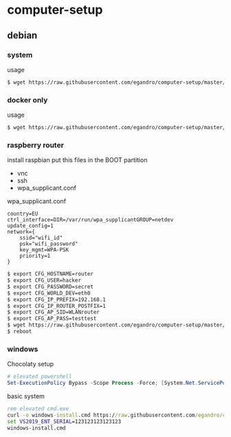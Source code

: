 # computer-setup


## debian


### system 
usage

```bash
$ wget https://raw.githubusercontent.com/egandro/computer-setup/master/debian-install.sh && chmod 755 ./debian-install.sh && ./debian-install.sh
```



### docker only
usage

```bash
$ wget https://raw.githubusercontent.com/egandro/computer-setup/master/debian-docker.sh && chmod 755 ./debian-docker.sh && sudo ./debian-docker.sh
```

### raspberry router
install raspbian
put this files in the BOOT partition
  - vnc
  - ssh
  - wpa_supplicant.conf

wpa_supplicant.conf
```
country=EU
ctrl_interface=DIR=/var/run/wpa_supplicantGROUP=netdev
update_config=1
network={
    ssid="wifi_id"
    psk="wifi_password"
    key_mgmt=WPA-PSK
    priority=1
}
```


```bash
$ export CFG_HOSTNAME=router
$ export CFG_USER=hacker
$ export CFG_PASSWORD=secret
$ export CFG_WORLD_DEV=eth0
$ export CFG_IP_PREFIX=192.168.1
$ export CFG_IP_ROUTER_POSTFIX=1
$ export CFG_AP_SID=WLANrouter
$ export CFG_AP_PASS=testtest
$ wget https://raw.githubusercontent.com/egandro/computer-setup/master/pi-router.sh && chmod 755 ./pi-router.sh && sudo -E ./pi-router.sh
$ reboot
```



### windows 

Chocolaty setup
```powershell
# elevated powershell
Set-ExecutionPolicy Bypass -Scope Process -Force; [System.Net.ServicePointManager]::SecurityProtocol = [System.Net.ServicePointManager]::SecurityProtocol -bor 3072; iex ((New-Object System.Net.WebClient).DownloadString('https://chocolatey.org/install.ps1'))
```

basic system

```cmd
rem elevated cmd.exe
curl -o windows-install.cmd https://raw.githubusercontent.com/egandro/computer-setup/master/windows-install.cmd 
set VS2019_ENT_SERIAL=123123123123123
windows-install.cmd
```


